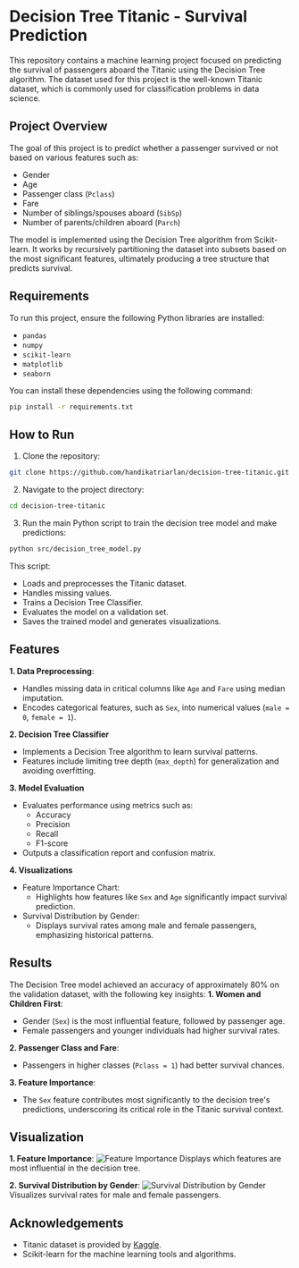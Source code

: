 # Decision Tree Titanic - Survival Prediction

This repository contains a machine learning project focused on predicting the survival of passengers aboard the Titanic using the Decision Tree algorithm. The dataset used for this project is the well-known Titanic dataset, which is commonly used for classification problems in data science.

## Project Overview

The goal of this project is to predict whether a passenger survived or not based on various features such as:

- Gender
- Age
- Passenger class (`Pclass`)
- Fare
- Number of siblings/spouses aboard (`SibSp`)
- Number of parents/children aboard (`Parch`)

The model is implemented using the Decision Tree algorithm from Scikit-learn. It works by recursively partitioning the dataset into subsets based on the most significant features, ultimately producing a tree structure that predicts survival.

## Requirements

To run this project, ensure the following Python libraries are installed:

- `pandas`
- `numpy`
- `scikit-learn`
- `matplotlib`
- `seaborn`

You can install these dependencies using the following command:

```bash
pip install -r requirements.txt
```

## How to Run

1. Clone the repository:

```bash
git clone https://github.com/handikatriarlan/decision-tree-titanic.git
```

2. Navigate to the project directory:

```bash
cd decision-tree-titanic
```

3. Run the main Python script to train the decision tree model and make predictions:

```bash
python src/decision_tree_model.py
```

This script:

- Loads and preprocesses the Titanic dataset.
- Handles missing values.
- Trains a Decision Tree Classifier.
- Evaluates the model on a validation set.
- Saves the trained model and generates visualizations.

## Features

**1. Data Preprocessing**:

- Handles missing data in critical columns like `Age` and `Fare` using median imputation.
- Encodes categorical features, such as `Sex`, into numerical values (`male = 0`, `female = 1`).

**2. Decision Tree Classifier**

- Implements a Decision Tree algorithm to learn survival patterns.
- Features include limiting tree depth (`max_depth`) for generalization and avoiding overfitting.

**3. Model Evaluation**

- Evaluates performance using metrics such as:
  - Accuracy
  - Precision
  - Recall
  - F1-score
- Outputs a classification report and confusion matrix.

**4. Visualizations**

- Feature Importance Chart:
  - Highlights how features like `Sex` and `Age` significantly impact survival prediction.
- Survival Distribution by Gender:
  - Displays survival rates among male and female passengers, emphasizing historical patterns.

## Results

The Decision Tree model achieved an accuracy of approximately 80% on the validation dataset, with the following key insights:
**1. Women and Children First**:

- Gender (`Sex`) is the most influential feature, followed by passenger age.
- Female passengers and younger individuals had higher survival rates.

**2. Passenger Class and Fare**:

- Passengers in higher classes (`Pclass = 1`) had better survival chances.

**3. Feature Importance**:

- The `Sex` feature contributes most significantly to the decision tree's predictions, underscoring its critical role in the Titanic survival context.

## Visualization

**1. Feature Importance**:
![Feature Importance](https://ucarecdn.com/5189ecd8-9343-48cd-928e-d1ef3e068386/featureimportanceindecisiontree.png)
Displays which features are most influential in the decision tree.

**2. Survival Distribution by Gender**:
![Survival Distribution by Gender](https://ucarecdn.com/9e6bf6e5-a575-42d3-a318-a9b17fde4d7f/survivaldistributionbygender.png)
Visualizes survival rates for male and female passengers.

## Acknowledgements

- Titanic dataset is provided by [Kaggle](https://www.kaggle.com/datasets/heptapod/titanic).
- Scikit-learn for the machine learning tools and algorithms.

